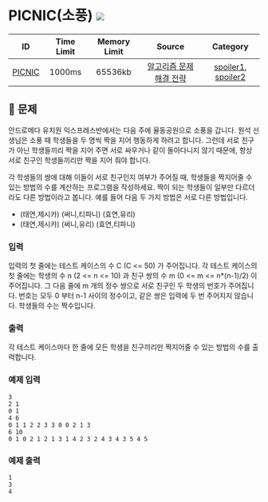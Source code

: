 # PICNIC(소풍) ![](https://img.shields.io/badge/-easy-brightgreen)
ID | Time Limit | Memory Limit | Source | Category
:-:|:----------:|:------------:|:------:|:--------:
[PICNIC](https://algospot.com/judge/problem/read/PICNIC) | 1000ms | 65536kb | [알고리즘 문제 해결 전략](https://algospot.com/judge/problem/list/?source=%EC%95%8C%EA%B3%A0%EB%A6%AC%EC%A6%98%20%EB%AC%B8%EC%A0%9C%20%ED%95%B4%EA%B2%B0%20%EC%A0%84%EB%9E%B5) | [spoiler1](https://algospot.com/judge/problem/list/?tag=%EA%B2%BD%EC%9A%B0%EC%9D%98%EC%88%98), [spoiler2](https://algospot.com/judge/problem/list/?tag=%ED%83%90%EC%83%89)

## 📖 문제
안드로메다 유치원 익스프레스반에서는 다음 주에 율동공원으로 소풍을 갑니다. 원석 선생님은 소풍 때 학생들을 두 명씩 짝을 지어 행동하게 하려고 합니다. 그런데 서로 친구가 아닌 학생들끼리 짝을 지어 주면 서로 싸우거나 같이 돌아다니지 않기 때문에, 항상 서로 친구인 학생들끼리만 짝을 지어 줘야 합니다.

각 학생들의 쌍에 대해 이들이 서로 친구인지 여부가 주어질 때, 학생들을 짝지어줄 수 있는 방법의 수를 계산하는 프로그램을 작성하세요. 짝이 되는 학생들이 일부만 다르더라도 다른 방법이라고 봅니다. 예를 들어 다음 두 가지 방법은 서로 다른 방법입니다.

- (태연,제시카) (써니,티파니) (효연,유리)
- (태연,제시카) (써니,유리) (효연,티파니)

### 입력
입력의 첫 줄에는 테스트 케이스의 수 C (C <= 50) 가 주어집니다. 각 테스트 케이스의 첫 줄에는 학생의 수 n (2 <= n <= 10) 과 친구 쌍의 수 m (0 <= m <= n*(n-1)/2) 이 주어집니다. 그 다음 줄에 m 개의 정수 쌍으로 서로 친구인 두 학생의 번호가 주어집니다. 번호는 모두 0 부터 n-1 사이의 정수이고, 같은 쌍은 입력에 두 번 주어지지 않습니다. 학생들의 수는 짝수입니다.

### 출력
각 테스트 케이스마다 한 줄에 모든 학생을 친구끼리만 짝지어줄 수 있는 방법의 수를 출력합니다.

### 예제 입력
```
3 
2 1 
0 1 
4 6 
0 1 1 2 2 3 3 0 0 2 1 3 
6 10 
0 1 0 2 1 2 1 3 1 4 2 3 2 4 3 4 3 5 4 5
```

### 예제 출력
```
1
3
4
```
